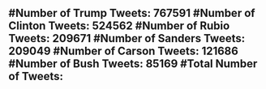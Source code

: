 #Number of Trump Tweets: 767591
#Number of Clinton Tweets: 524562
#Number of Rubio Tweets: 209671
#Number of Sanders Tweets: 209049
#Number of Carson Tweets: 121686
#Number of Bush Tweets: 85169
#Total Number of Tweets:  
---
